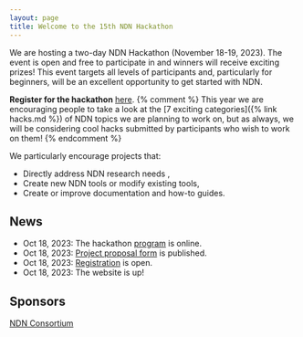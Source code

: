 ```yaml
---
layout: page
title: Welcome to the 15th NDN Hackathon
---
```


We are hosting a two-day NDN Hackathon (November 18-19, 2023). The event is open and free to participate in
and winners will receive exciting prizes! This event targets all levels of participants and,
particularly for beginners, will be an excellent opportunity to get started with NDN.


**Register for the hackathon** [here](https://www.eventbrite.com/e/736029894227?aff=oddtdtcreator).
{% comment %}
This year we are encouraging people to take a look at the [7 exciting categories]({% link hacks.md %})
of NDN topics we are planning to work on, but as always, we will be considering cool hacks submitted by
participants who wish to work on them!
{% endcomment %}

We particularly encourage projects that:

- Directly address NDN research needs ,
- Create new NDN tools or modify existing tools,
- Create or improve documentation and how-to guides.

## News

- Oct 18, 2023: The hackathon [program](https://15th-ndn-hackathon.named-data.net/program.html) is online.
- Oct 18, 2023: [Project proposal form](https://forms.gle/Eh6gw8fPaiV8ACXT8) is published.
- Oct 18, 2023: [Registration](https://www.eventbrite.com/e/736029894227?aff=oddtdtcreator) is open.
- Oct 18, 2023: The website is up!

## Sponsors

[NDN Consortium](https://named-data.net/consortium/)
